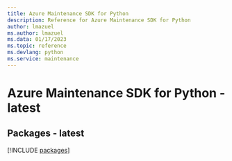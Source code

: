 ```yaml
---
title: Azure Maintenance SDK for Python
description: Reference for Azure Maintenance SDK for Python
author: lmazuel
ms.author: lmazuel
ms.data: 01/17/2023
ms.topic: reference
ms.devlang: python
ms.service: maintenance
---
```

# Azure Maintenance SDK for Python - latest
## Packages - latest
[!INCLUDE [packages](maintenance-index.md)]